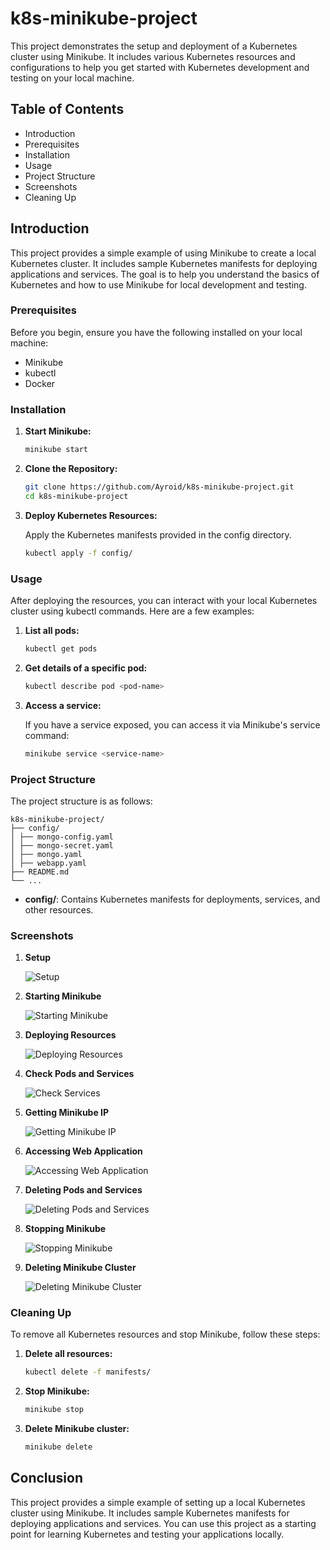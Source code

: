 # k8s-minikube-project

This project demonstrates the setup and deployment of a Kubernetes cluster using Minikube. It includes various Kubernetes resources and configurations to help you get started with Kubernetes development and testing on your local machine.

## Table of Contents

- Introduction
- Prerequisites
- Installation
- Usage
- Project Structure
- Screenshots
- Cleaning Up

## Introduction

This project provides a simple example of using Minikube to create a local Kubernetes cluster. It includes sample Kubernetes manifests for deploying applications and services. The goal is to help you understand the basics of Kubernetes and how to use Minikube for local development and testing.

### Prerequisites

Before you begin, ensure you have the following installed on your local machine:

- Minikube
- kubectl
- Docker

### Installation

1. **Start Minikube:**

   ```sh
   minikube start
   ```

2. **Clone the Repository:**

   ```sh
   git clone https://github.com/Ayroid/k8s-minikube-project.git
   cd k8s-minikube-project
   ```

3. **Deploy Kubernetes Resources:**

   Apply the Kubernetes manifests provided in the config directory.

   ```sh
   kubectl apply -f config/
   ```

### Usage

After deploying the resources, you can interact with your local Kubernetes cluster using kubectl commands. Here are a few examples:

1. **List all pods:**

   ```sh
   kubectl get pods
   ```

2. **Get details of a specific pod:**

   ```sh
   kubectl describe pod <pod-name>
   ```

3. **Access a service:**

   If you have a service exposed, you can access it via Minikube's service command:

   ```sh
   minikube service <service-name>
   ```

### Project Structure

The project structure is as follows:

```
k8s-minikube-project/
├── config/
│ ├── mongo-config.yaml
│ ├── mongo-secret.yaml
│ ├── mongo.yaml
│ ├── webapp.yaml
├── README.md
└── ...
```

- **config/**: Contains Kubernetes manifests for deployments, services, and other resources.

### Screenshots

1. **Setup**

   ![Setup](images/1.setup.png)

2. **Starting Minikube**

   ![Starting Minikube](images/2.minikubestart.png)

3. **Deploying Resources**

   ![Deploying Resources](images/3.kubectlapply.png)

4. **Check Pods and Services**

   ![Check Services](images/4.kubectlget.png)

5. **Getting Minikube IP**

   ![Getting Minikube IP](images/5.minikubeip.png)

6. **Accessing Web Application**

   ![Accessing Web Application](images/6.testing.png)

7. **Deleting Pods and Services**

   ![Deleting Pods and Services](images/7.deleteall.png)

8. **Stopping Minikube**

   ![Stopping Minikube](images/8.minikubestop.png)

9. **Deleting Minikube Cluster**

   ![Deleting Minikube Cluster](images/9.minikubedelete.png)

### Cleaning Up

To remove all Kubernetes resources and stop Minikube, follow these steps:

1. **Delete all resources:**

   ```sh
   kubectl delete -f manifests/
   ```

2. **Stop Minikube:**

   ```sh
   minikube stop
   ```

3. **Delete Minikube cluster:**

   ```sh
   minikube delete
   ```

## Conclusion

This project provides a simple example of setting up a local Kubernetes cluster using Minikube. It includes sample Kubernetes manifests for deploying applications and services. You can use this project as a starting point for learning Kubernetes and testing your applications locally.
